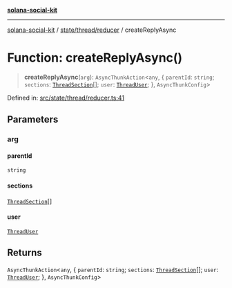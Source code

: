 [**solana-social-kit**](../../../../README.md)

***

[solana-social-kit](../../../../README.md) / [state/thread/reducer](../README.md) / createReplyAsync

# Function: createReplyAsync()

> **createReplyAsync**(`arg`): `AsyncThunkAction`\<`any`, \{ `parentId`: `string`; `sections`: [`ThreadSection`](../../../../components/thread/thread.types/interfaces/ThreadSection.md)[]; `user`: [`ThreadUser`](../../../../components/thread/thread.types/interfaces/ThreadUser.md); \}, `AsyncThunkConfig`\>

Defined in: [src/state/thread/reducer.ts:41](https://github.com/SendArcade/solana-social-starter/blob/98f94bb63d3814df24512365f6ae706d273e698f/src/state/thread/reducer.ts#L41)

## Parameters

### arg

#### parentId

`string`

#### sections

[`ThreadSection`](../../../../components/thread/thread.types/interfaces/ThreadSection.md)[]

#### user

[`ThreadUser`](../../../../components/thread/thread.types/interfaces/ThreadUser.md)

## Returns

`AsyncThunkAction`\<`any`, \{ `parentId`: `string`; `sections`: [`ThreadSection`](../../../../components/thread/thread.types/interfaces/ThreadSection.md)[]; `user`: [`ThreadUser`](../../../../components/thread/thread.types/interfaces/ThreadUser.md); \}, `AsyncThunkConfig`\>
